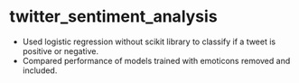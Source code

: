 # twitter_sentiment_analysis
<ul>
<li>Used logistic regression without scikit library to classify if a tweet is positive or negative.</li><li>Compared performance of models trained with emoticons removed and included.</li>
</ul>
